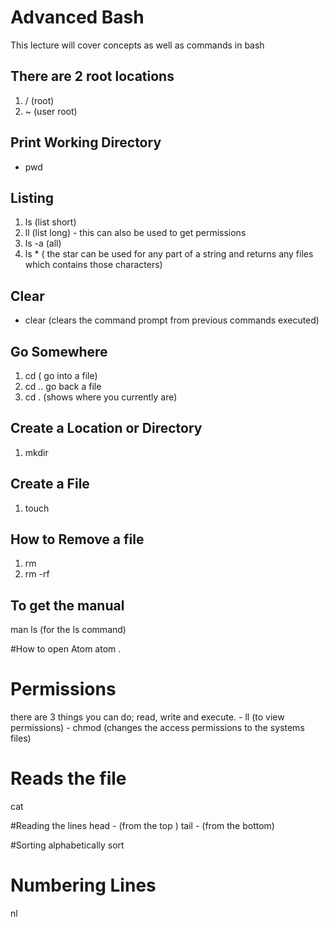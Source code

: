 # Advanced Bash

This lecture will cover concepts as well as commands in bash

## There are 2 root locations
1. / (root)
2. ~ (user root)

## Print Working Directory
- pwd

## Listing

1. ls (list short)
2. ll (list long) - this can also be used to get permissions
3. ls -a (all)
4. ls * ( the star can be used for any part of a string and returns any files which contains those characters)

## Clear
- clear (clears the command prompt from previous commands executed)

## Go Somewhere
1. cd ( go into a file)
2. cd .. go back a file
3. cd . (shows where you currently are)

## Create a Location or Directory
1. mkdir

## Create a File
1. touch

## How to Remove a file
1. rm
2. rm -rf

## To get the manual
man ls (for the ls command)

#How to open Atom
atom .

# Permissions
 there are 3 things you can do; read, write and execute.
    - ll (to view permissions)
    - chmod (changes the access permissions to the systems files)


# Reads the file
cat

#Reading the lines
head - <number of lines> (from the top )
tail - <number of lines> (from the bottom)

#Sorting alphabetically
sort

# Numbering Lines
nl <file name>

